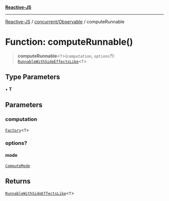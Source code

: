 [**Reactive-JS**](../../../README.md)

***

[Reactive-JS](../../../README.md) / [concurrent/Observable](../README.md) / computeRunnable

# Function: computeRunnable()

> **computeRunnable**\<`T`\>(`computation`, `options`?): [`RunnableWithSideEffectsLike`](../../interfaces/RunnableWithSideEffectsLike.md)\<`T`\>

## Type Parameters

• **T**

## Parameters

### computation

[`Factory`](../../../functions/type-aliases/Factory.md)\<`T`\>

### options?

#### mode

[`ComputeMode`](../type-aliases/ComputeMode.md)

## Returns

[`RunnableWithSideEffectsLike`](../../interfaces/RunnableWithSideEffectsLike.md)\<`T`\>
